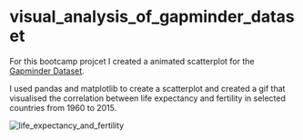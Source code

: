 # visual_analysis_of_gapminder_dataset

For this bootcamp projcet I created a animated scatterplot for the [Gapminder Dataset](https://www.gapminder.org/data/). 

I used pandas and matplotlib to create a scatterplot and created a gif that visualised the correlation between life expectancy and fertility in selected countries from 1960 to 2015.

![life_expectancy_and_fertility](https://user-images.githubusercontent.com/80095773/130370121-7f1dae17-83e2-4f8f-8d35-dfd268909f26.gif)



